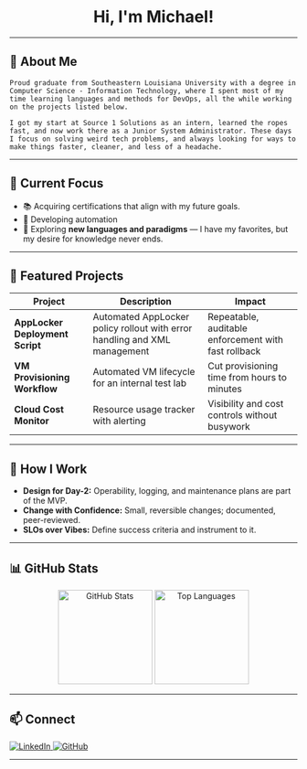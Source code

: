 <!-- Banner -->
<h1 align="center">Hi, I'm Michael!</h1>

---

## 🚀 About Me
    Proud graduate from Southeastern Louisiana University with a degree in Computer Science - Information Technology, where I spent most of my time learning languages and methods for DevOps, all the while working on the projects listed below. 

    I got my start at Source 1 Solutions as an intern, learned the ropes fast, and now work there as a Junior System Administrator. These days I focus on solving weird tech problems, and always looking for ways to make things faster, cleaner, and less of a headache.

---

## 🎯 Current Focus
- 📚 Acquiring certifications that align with my future goals.
- 🧩 Developing automation
- 🧪 Exploring **new languages and paradigms** — I have my favorites, but my desire for knowledge never ends.

---

## 📂 Featured Projects
| Project | Description | Impact |
| --- | --- | --- |
| **AppLocker Deployment Script** | Automated AppLocker policy rollout with error handling and XML management | Repeatable, auditable enforcement with fast rollback |
| **VM Provisioning Workflow** | Automated VM lifecycle for an internal test lab | Cut provisioning time from hours to minutes |
| **Cloud Cost Monitor** | Resource usage tracker with alerting | Visibility and cost controls without busywork |

---

## 🤝 How I Work
- **Design for Day-2:** Operability, logging, and maintenance plans are part of the MVP.
- **Change with Confidence:** Small, reversible changes; documented, peer-reviewed.
- **SLOs over Vibes:** Define success criteria and instrument to it.

---

## 📊 GitHub Stats
<p align="center">
  <img src="https://github-readme-stats.vercel.app/api?username=YOURUSERNAME&show_icons=true&theme=tokyonight" alt="GitHub Stats" height="165"/>
  <img src="https://github-readme-stats.vercel.app/api/top-langs/?username=YOURUSERNAME&layout=compact&theme=tokyonight" alt="Top Languages" height="165"/>
</p>

---

## 📫 Connect
<p align="left">
  <a href="https://linkedin.com/in/YOURPROFILE" target="_blank">
    <img src="https://img.shields.io/badge/LinkedIn-0077B5?style=flat&logo=linkedin&logoColor=white" alt="LinkedIn"/>
  </a>
  <a href="https://github.com/YOURUSERNAME" target="_blank">
    <img src="https://img.shields.io/badge/GitHub-171515?style=flat&logo=github&logoColor=white" alt="GitHub"/>
  </a>
</p>

---

<!-- Optional dynamic sections. Uncomment if/when you want to use them. -->

<!--
## 📝 Latest Posts
- [Post Title](#)
- [Post Title](#)

## 🎧 Now Playing
[![Spotify](https://novatorem.YOURUSERNAME.vercel.app/api/spotify)](https://open.spotify.com/user/YOURSPOTIFYID)
-->
